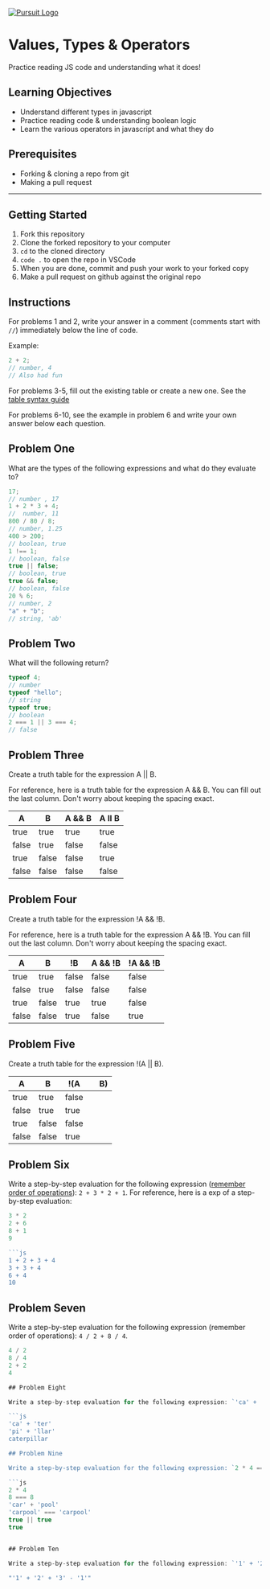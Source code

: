 [![Pursuit Logo](https://avatars1.githubusercontent.com/u/5825944?s=200&v=4)](https://pursuit.org)

# Values, Types & Operators

Practice reading JS code and understanding what it does!

## Learning Objectives

- Understand different types in javascript
- Practice reading code & understanding boolean logic
- Learn the various operators in javascript and what they do

## Prerequisites

- Forking & cloning a repo from git
- Making a pull request

---

## Getting Started

1. Fork this repository
1. Clone the forked repository to your computer
1. `cd` to the cloned directory
1. `code .` to open the repo in VSCode
1. When you are done, commit and push your work to your forked copy
1. Make a pull request on github against the original repo

## Instructions

For problems 1 and 2, write your answer in a comment (comments start with `//`) immediately below the line of code.

Example:

```js
2 + 2;
// number, 4
// Also had fun
```

For problems 3-5, fill out the existing table or create a new one. See the [table syntax guide](https://www.markdownguide.org/extended-syntax#tables)

For problems 6-10, see the example in problem 6 and write your own answer below each question.

## Problem One

What are the types of the following expressions and what do they evaluate to?

```js
17;
// number , 17
1 + 2 * 3 + 4;
//  number, 11
800 / 80 / 8;
// number, 1.25
400 > 200;
// boolean, true
1 !== 1;
// boolean, false
true || false;
// boolean, true
true && false;
// boolean, false
20 % 6;
// number, 2
"a" + "b";
// string, 'ab'
```

## Problem Two

What will the following return?

```js
typeof 4;
// number
typeof "hello";
// string
typeof true;
// boolean
2 === 1 || 3 === 4;
// false
```

## Problem Three

Create a truth table for the expression A || B.

For reference, here is a truth table for the expression A && B. You can fill out the last column. Don't worry about keeping the spacing exact.

| A     | B     | A && B | A ll B |
| ----- | ----- | ------ | ------ |
| true  | true  | true   | true   |
| false | true  | false  | false  |
| true  | false | false  | true   |
| false | false | false  | false  |

## Problem Four

Create a truth table for the expression !A && !B.

For reference, here is a truth table for the expression A && !B. You can fill out the last column. Don't worry about keeping the spacing exact.

| A     | B     | !B    | A && !B | !A && !B |
| ----- | ----- | ----- | ------- | -------- |
| true  | true  | false | false   | false    |
| false | true  | false | false   | false    |
| true  | false | true  | true    | false    |
| false | false | true  | false   | true     |

## Problem Five

Create a truth table for the expression !(A || B).

| A     | B     | !(A   |     | B)  |
| ----- | ----- | ----- | --- | --- |
| true  | true  | false |
| false | true  | true  |
| true  | false | false |
| false | false | true  |

## Problem Six

Write a step-by-step evaluation for the following expression ([remember order of operations](https://www.mathsisfun.com/operation-order-pemdas.html)): `2 + 3 * 2 + 1`.
For reference, here is a exp of a step-by-step evaluation:

````js
3 * 2
2 + 6
8 + 1
9

```js
1 + 2 + 3 + 4
3 + 3 + 4
6 + 4
10
````

## Problem Seven

Write a step-by-step evaluation for the following expression (remember order of operations): `4 / 2 + 8 / 4`.

````js
4 / 2
8 / 4
2 + 2
4

## Problem Eight

Write a step-by-step evaluation for the following expression: `'ca' + 'ter' + 'pi' + 'llar'`.

```js
'ca' + 'ter'
'pi' + 'llar'
caterpillar

## Problem Nine

Write a step-by-step evaluation for the following expression: `2 * 4 === 8 && 'car' + 'pool' === 'carpool'`.

```js
2 * 4
8 === 8
'car' + 'pool'
'carpool' === 'carpool'
true || true
true


## Problem Ten

Write a step-by-step evaluation for the following expression: `'1' + '2' + '3' - '1'`.

"'1' + '2' + '3' - '1'"
````
